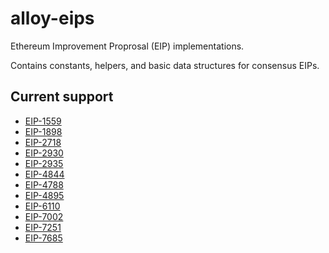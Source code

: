 # alloy-eips

Ethereum Improvement Proprosal (EIP) implementations.

Contains constants, helpers, and basic data structures for consensus EIPs.

## Current support

- [EIP-1559](https://eips.ethereum.org/EIPS/eip-1559)
- [EIP-1898](https://eips.ethereum.org/EIPS/eip-1898)
- [EIP-2718](https://eips.ethereum.org/EIPS/eip-2718)
- [EIP-2930](https://eips.ethereum.org/EIPS/eip-2930)
- [EIP-2935](https://eips.ethereum.org/EIPS/eip-2935)
- [EIP-4844](https://eips.ethereum.org/EIPS/eip-4844)
- [EIP-4788](https://eips.ethereum.org/EIPS/eip-4788)
- [EIP-4895](https://eips.ethereum.org/EIPS/eip-4895)
- [EIP-6110](https://eips.ethereum.org/EIPS/eip-6110)
- [EIP-7002](https://eips.ethereum.org/EIPS/eip-7002)
- [EIP-7251](https://eips.ethereum.org/EIPS/eip-7251)
- [EIP-7685](https://eips.ethereum.org/EIPS/eip-7685)
